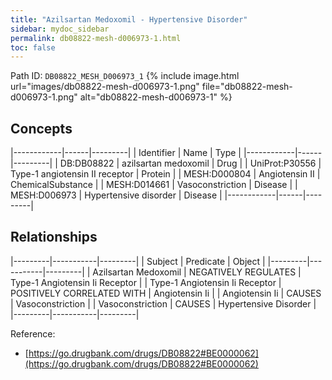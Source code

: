 ```yaml
---
title: "Azilsartan Medoxomil - Hypertensive Disorder"
sidebar: mydoc_sidebar
permalink: db08822-mesh-d006973-1.html
toc: false 
---
```



Path ID: `DB08822_MESH_D006973_1`
{% include image.html url="images/db08822-mesh-d006973-1.png" file="db08822-mesh-d006973-1.png" alt="db08822-mesh-d006973-1" %}

## Concepts

|------------|------|---------|
| Identifier | Name | Type    |
|------------|------|---------|
| DB:DB08822 | azilsartan medoxomil | Drug |
| UniProt:P30556 | Type-1 angiotensin II receptor | Protein |
| MESH:D000804 | Angiotensin II | ChemicalSubstance |
| MESH:D014661 | Vasoconstriction | Disease |
| MESH:D006973 | Hypertensive disorder | Disease |
|------------|------|---------|

## Relationships

|---------|-----------|---------|
| Subject | Predicate | Object  |
|---------|-----------|---------|
| Azilsartan Medoxomil | NEGATIVELY REGULATES | Type-1 Angiotensin Ii Receptor |
| Type-1 Angiotensin Ii Receptor | POSITIVELY CORRELATED WITH | Angiotensin Ii |
| Angiotensin Ii | CAUSES | Vasoconstriction |
| Vasoconstriction | CAUSES | Hypertensive Disorder |
|---------|-----------|---------|

Reference: 
  - [https://go.drugbank.com/drugs/DB08822#BE0000062](https://go.drugbank.com/drugs/DB08822#BE0000062)
